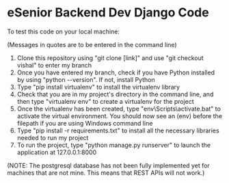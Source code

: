 # eSenior Backend Dev Django Code

To test this code on your local machine:

(Messages in quotes are to be entered in the command line)

1. Clone this repository using "git clone [link]" and use "git checkout vishal" to enter my branch
2. Once you have entered my branch, check if you have Python installed by using "python --version". If not, install Python
3. Type "pip install virtualenv" to install the virtualenv library
4. Check that you are in my project's directory in the command line, and then type "virtualenv env" to create a virtualenv for the project
5. Once the virtualenv has been created, type "env\Scripts\activate.bat" to activate the virtual environment. You should now see an (env) before the 
filepath if you are using Windows command line
6. Type "pip install -r requirements.txt" to install all the necessary libraries needed to run my project
7. To run the project, type "python manage.py runserver" to launch the application at 127.0.0.1:8000

(NOTE: The postgresql database has not been fully implemented yet for machines that are not mine. This means that REST APIs will not work.)


